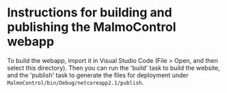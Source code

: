 Instructions for building and publishing the MalmoControl webapp
=================================================================

To build the webapp, import it in Visual Studio Code (File > Open, and then
select this directory). Then you can run the 'build' task to build the website,
and the 'publish' task to generate the files for deployment under
`MalmoControl/bin/Debug/netcoreapp2.1/publish`.
